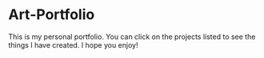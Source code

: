 # Art-Portfolio
This is my personal portfolio. You can click on the projects listed to see the things I have created. I hope you enjoy!
